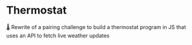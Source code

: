 # Thermostat
🌡 Rewrite of a pairing challenge to build a thermostat program in JS that uses an API to fetch live weather updates
